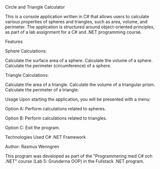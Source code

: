 Circle and Triangle Calculator

This is a console application written in C# that allows users to calculate various properties of spheres and triangles, such as area, volume, and perimeter. 
The application is structured around object-oriented principles, as part of a lab assignment for a C# and .NET programming course.

Features

Sphere Calculations:

Calculate the surface area of a sphere.
Calculate the volume of a sphere.
Calculate the perimeter (circumference) of a sphere.

Triangle Calculations:

Calculate the area of a triangle.
Calculate the volume of a triangular prism.
Calculate the perimeter of a triangle.

Usage
Upon starting the application, you will be presented with a menu:

Option A: Perform calculations related to spheres.

Option B: Perform calculations related to triangles.

Option C: Exit the program.


Technologies Used
C#
.NET Framework

Author:
Rasmus Wenngren

This program was developed as part of the "Programmering med C# och .NET" course (Lab 5: Grunderna OOP) in the Fullstack .NET program.
